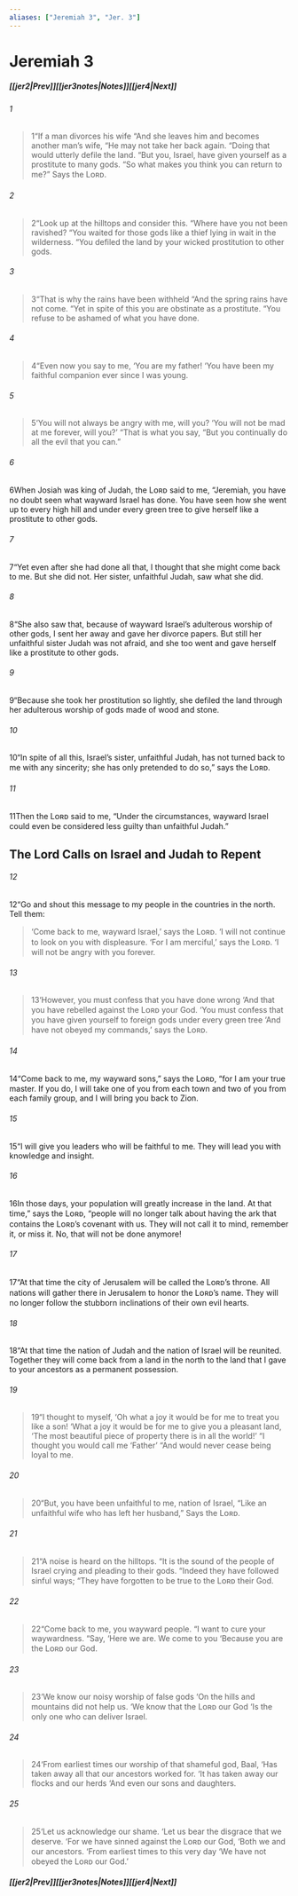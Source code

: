 ```yaml
---
aliases: ["Jeremiah 3", "Jer. 3"]
---
```

# Jeremiah 3
##### <span class=arrow-left></span>[[jer2|Prev]]<span class=navigation-separator></span>[[jer3notes|Notes]]<span class=navigation-separator></span>[[jer4|Next]]<span class=arrow-right></span>
###### 1
><span class=verse-first-poetry>1</span><span class=poetry-quote-double>“</span>If a man divorces his wife
><span class=poetry-quote-double>“</span>And she leaves him and becomes another man’s wife,
><span class=poetry-quote-double>“</span>He may not take her back again.
><span class=poetry-quote-double>“</span>Doing that would utterly defile the land.
><span class=poetry-quote-double>“</span>But you, Israel, have given yourself as a prostitute to many gods.
><span class=poetry-quote-double>“</span>So what makes you think you can return to me?”
>Says the Lᴏʀᴅ.
###### 2
><span class=verse-body-poetry>2</span><span class=poetry-quote-double>“</span>Look up at the hilltops and consider this.
><span class=poetry-quote-double>“</span>Where have you not been ravished?
><span class=poetry-quote-double>“</span>You waited for those gods like a thief lying in wait in the wilderness.
><span class=poetry-quote-double>“</span>You defiled the land by your wicked prostitution to other gods.
###### 3
><span class=verse-body-poetry>3</span><span class=poetry-quote-double>“</span>That is why the rains have been withheld
><span class=poetry-quote-double>“</span>And the spring rains have not come.
><span class=poetry-quote-double>“</span>Yet in spite of this you are obstinate as a prostitute.
><span class=poetry-quote-double>“</span>You refuse to be ashamed of what you have done.
###### 4
><span class=verse-body-poetry>4</span><span class=poetry-quote-double>“</span>Even now you say to me, ‘You are my father!
><span class=poetry-quote-single>‘</span>You have been my faithful companion ever since I was young.
###### 5
><span class=verse-body-poetry>5</span><span class=poetry-quote-single>‘</span>You will not always be angry with me, will you?
><span class=poetry-quote-single>‘</span>You will not be mad at me forever, will you?’
><span class=poetry-quote-double>“</span>That is what you say,
><span class=poetry-quote-double>“</span>But you continually do all the evil that you can.”
<div class=paragraph-break></div>

###### 6
<span class=verse-first>6</span>When Josiah was king of Judah, the Lᴏʀᴅ said to me, “Jeremiah, you have no doubt seen what wayward Israel has done. You have seen how she went up to every high hill and under every green tree to give herself like a prostitute to other gods.
###### 7
<span class=verse-body>7</span>“Yet even after she had done all that, I thought that she might come back to me. But she did not. Her sister, unfaithful Judah, saw what she did.
###### 8
<span class=verse-body>8</span>“She also saw that, because of wayward Israel’s adulterous worship of other gods, I sent her away and gave her divorce papers. But still her unfaithful sister Judah was not afraid, and she too went and gave herself like a prostitute to other gods.
###### 9
<span class=verse-body>9</span>“Because she took her prostitution so lightly, she defiled the land through her adulterous worship of gods made of wood and stone.
###### 10
<span class=verse-body>10</span>“In spite of all this, Israel’s sister, unfaithful Judah, has not turned back to me with any sincerity; she has only pretended to do so,” says the Lᴏʀᴅ.
<div class=paragraph-break></div>

###### 11
<span class=verse-first>11</span>Then the Lᴏʀᴅ said to me, “Under the circumstances, wayward Israel could even be considered less guilty than unfaithful Judah.”
## The Lord Calls on Israel and Judah to Repent
###### 12
<span class=verse-body>12</span>“Go and shout this message to my people in the countries in the north. Tell them:
<div class=paragraph-break></div>

><span class=poetry-quote-single>‘</span>Come back to me, wayward Israel,’ says the Lᴏʀᴅ.
><span class=poetry-quote-single>‘</span>I will not continue to look on you with displeasure.
><span class=poetry-quote-single>‘</span>For I am merciful,’ says the Lᴏʀᴅ.
><span class=poetry-quote-single>‘</span>I will not be angry with you forever.
###### 13
><span class=verse-body-poetry>13</span><span class=poetry-quote-single>‘</span>However, you must confess that you have done wrong
><span class=poetry-quote-single>‘</span>And that you have rebelled against the Lᴏʀᴅ your God.
><span class=poetry-quote-single>‘</span>You must confess that you have given yourself to foreign gods under every green tree
><span class=poetry-quote-single>‘</span>And have not obeyed my commands,’ says the Lᴏʀᴅ.
<div class=paragraph-break></div>

###### 14
<span class=verse-body>14</span>“Come back to me, my wayward sons,” says the Lᴏʀᴅ, “for I am your true master. If you do, I will take one of you from each town and two of you from each family group, and I will bring you back to Zion.
<div class=paragraph-break></div>

###### 15
<span class=verse-first>15</span>“I will give you leaders who will be faithful to me. They will lead you with knowledge and insight.
###### 16
<span class=verse-body>16</span>In those days, your population will greatly increase in the land. At that time,” says the Lᴏʀᴅ, “people will no longer talk about having the ark that contains the Lᴏʀᴅ’s covenant with us. They will not call it to mind, remember it, or miss it. No, that will not be done anymore!
###### 17
<span class=verse-body>17</span>“At that time the city of Jerusalem will be called the Lᴏʀᴅ’s throne. All nations will gather there in Jerusalem to honor the Lᴏʀᴅ’s name. They will no longer follow the stubborn inclinations of their own evil hearts.
###### 18
<span class=verse-body>18</span>“At that time the nation of Judah and the nation of Israel will be reunited. Together they will come back from a land in the north to the land that I gave to your ancestors as a permanent possession.
<div class=paragraph-break></div>

###### 19
><span class=verse-first-poetry>19</span><span class=poetry-quote-double>“</span>I thought to myself,
><span class=poetry-quote-single>‘</span>Oh what a joy it would be for me to treat you like a son!
><span class=poetry-quote-single>‘</span>What a joy it would be for me to give you a pleasant land,
><span class=poetry-quote-single>‘</span>The most beautiful piece of property there is in all the world!’
><span class=poetry-quote-double>“</span>I thought you would call me ‘Father’
><span class=poetry-quote-double>“</span>And would never cease being loyal to me.
###### 20
><span class=verse-body-poetry>20</span><span class=poetry-quote-double>“</span>But, you have been unfaithful to me, nation of Israel,
><span class=poetry-quote-double>“</span>Like an unfaithful wife who has left her husband,”
>Says the Lᴏʀᴅ.
<div class=paragraph-break></div>

###### 21
><span class=verse-first-poetry>21</span><span class=poetry-quote-double>“</span>A noise is heard on the hilltops.
><span class=poetry-quote-double>“</span>It is the sound of the people of Israel crying and pleading to their gods.
><span class=poetry-quote-double>“</span>Indeed they have followed sinful ways;
><span class=poetry-quote-double>“</span>They have forgotten to be true to the Lᴏʀᴅ their God.
###### 22
><span class=verse-body-poetry>22</span><span class=poetry-quote-double>“</span>Come back to me, you wayward people.
><span class=poetry-quote-double>“</span>I want to cure your waywardness.
><span class=poetry-quote-double>“</span>Say, ‘Here we are. We come to you
><span class=poetry-quote-single>‘</span>Because you are the Lᴏʀᴅ our God.
###### 23
><span class=verse-body-poetry>23</span><span class=poetry-quote-single>‘</span>We know our noisy worship of false gods
><span class=poetry-quote-single>‘</span>On the hills and mountains did not help us.
><span class=poetry-quote-single>‘</span>We know that the Lᴏʀᴅ our God
><span class=poetry-quote-single>‘</span>Is the only one who can deliver Israel.
<div class=paragraph-break></div>

###### 24
><span class=verse-first-poetry>24</span><span class=poetry-quote-single>‘</span>From earliest times our worship of that shameful god, Baal,
><span class=poetry-quote-single>‘</span>Has taken away all that our ancestors worked for.
><span class=poetry-quote-single>‘</span>It has taken away our flocks and our herds
><span class=poetry-quote-single>‘</span>And even our sons and daughters.
###### 25
><span class=verse-body-poetry>25</span><span class=poetry-quote-single>‘</span>Let us acknowledge our shame.
><span class=poetry-quote-single>‘</span>Let us bear the disgrace that we deserve.
><span class=poetry-quote-single>‘</span>For we have sinned against the Lᴏʀᴅ our God,
><span class=poetry-quote-single>‘</span>Both we and our ancestors.
><span class=poetry-quote-single>‘</span>From earliest times to this very day
><span class=poetry-quote-single>‘</span>We have not obeyed the Lᴏʀᴅ our God.’
##### <span class=arrow-left></span>[[jer2|Prev]]<span class=navigation-separator></span>[[jer3notes|Notes]]<span class=navigation-separator></span>[[jer4|Next]]<span class=arrow-right></span>